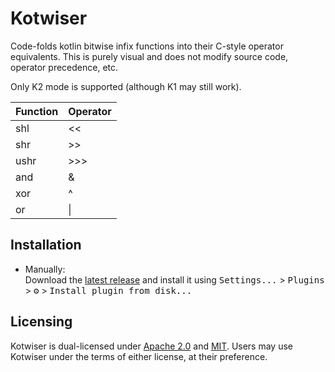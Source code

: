 # Kotwiser

Code-folds kotlin bitwise infix functions into their C-style operator equivalents. This is purely
visual and does not modify source code, operator precedence, etc.

Only K2 mode is supported (although K1 may still work).

| Function | Operator |
|----------|----------|
| shl      | \<\<     |
| shr      | \>\>     |
| ushr     | \>\>\>   |
| and      | &        |
| xor      | ^        |
| or       | \|       |

## Installation
- Manually:  
  Download the [latest release](https://github.com/sophmi/kotwiser/releases/latest) and install it
  using <kbd>Settings...</kbd> > <kbd>Plugins</kbd> > <kbd>⚙️</kbd> > 
  <kbd>Install plugin from disk...</kbd>

## Licensing

Kotwiser is dual-licensed under [Apache 2.0](LICENSE-APACHE) and [MIT](LICENSE-MIT). Users may use
Kotwiser under the terms of either license, at their preference.
